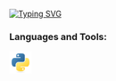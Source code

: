 [![Typing SVG](https://readme-typing-svg.herokuapp.com?font=Fira+Code&pause=1000&color=1A1A1A&width=435&lines=Hi+there%2C+I'm+Genone+)](https://git.io/typing-svg)<h3 align="left">Languages and Tools:</h3>

<p align="left"> <a href="https://www.python.org" target="_blank" rel="noreferrer"> <img src="https://raw.githubusercontent.com/devicons/devicon/master/icons/python/python-original.svg" alt="python" width="40" height="40"/> </a> </p>
